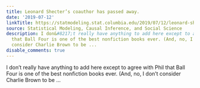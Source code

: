 ```yaml
---
title: Leonard Shecter’s coauthor has passed away.
date: '2019-07-12'
linkTitle: https://statmodeling.stat.columbia.edu/2019/07/12/leonard-shecters-coauthor-has-passed-away/
source: Statistical Modeling, Causal Inference, and Social Science
description: I don&#8217;t really have anything to add here except to agree with Phil
  that Ball Four is one of the best nonfiction books ever. (And, no, I don&#8217;t
  consider Charlie Brown to be ...
disable_comments: true
---
```

I don&#8217;t really have anything to add here except to agree with Phil that Ball Four is one of the best nonfiction books ever. (And, no, I don&#8217;t consider Charlie Brown to be ...